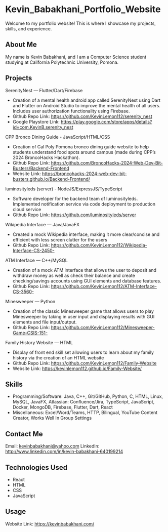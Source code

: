 ﻿# Kevin_Babakhani_Portfolio_Website

Welcome to my portfolio website! This is where I showcase my projects, skills, and experience.

## About Me

My name is Kevin Babakhani, and I am a Computer Science student studying at California Polytechnic University, Pomona.

## Projects

SerenityNest — Flutter/Dart/Firebase 
 - Creation of a mental health android app called SerenityNest using Dart and Flutter on Android Studio to improve the mental health of all users. Includes user authorization functionality using Firebase.
 - Github Repo Link: https://github.com/KevinLemon112/serenity_nest
 - Google Playstore Link: https://play.google.com/store/apps/details?id=com.KevinB.serenity_nest

CPP Bronco Dining Guide - JavaScript/HTML/CSS
 - Creation of Cal Poly Pomona bronco dining guide website to help students understand food spots around campus (made during CPP’s 2024 BroncoHacks Hackathon).
 - Github Repo Link: https://github.com/BroncoHacks-2024-Web-Dev-Bit-Busters/Backend-Frontend
 - Website Link: https://broncohacks-2024-web-dev-bit-busters.github.io/Backend-Frontend/

luminosityleds (server) - NodeJS/ExpressJS/TypeScript 
 - Software developer for the backend team of luminosityleds. Implemented notification service via code deployment to production cloud service
 - Github Repo Link: https://github.com/luminosityleds/server

Wikipedia Interface — Java/JavaFX
 - Created a mock Wikipedia interface, making it more clear/concise and efficient with less screen clutter for the users
 - Github Repo Link: https://github.com/KevinLemon112/Wikipedia-Interface-CS-2450-

ATM Interface — C++/MySQL
 - Creation of a mock ATM interface that allows the user to deposit and withdraw money as well as check their balance and create checking/savings accounts using GUI elements and database features.
 - Github Repo Link: https://github.com/KevinLemon112/ATM-Interface-CS-3560-

Minesweeper — Python
 - Creation of the classic Minesweeper game that allows users to play Minesweeper by taking in user input and displaying results with GUI elements and file input/output.
 - Github Repo Link: https://github.com/KevinLemon112/Minesweeper-Game-CSIS-151-

Family History Website — HTML
 - Display of front end skill set allowing users to learn about my family history via the creation of an HTML website
 - Github Repo Link: https://github.com/KevinLemon112/Family-Website
 - Website Link: https://kevinlemon112.github.io/Family-Website/

## Skills

- Programming/Software: Java, C++, Git/GitHub, Python, C, HTML, Linux, MySQL, JavaFX, Atlassian: Confluence/Jira, TypeScript, JavaScript, Docker, MongoDB, Firebase, Flutter, Dart, React
- Miscellaneous: Excel/Word/Teams, HTTP, Bilingual, YouTube Content Creator, Works Well In Group Settings

## Contact Me

Email: kevinbabakhani@yahoo.com
LinkedIn: http://www.linkedin.com/in/kevin-babakhani-640199214

## Technologies Used

- React
- HTML
- CSS
- JavaScript

## Usage

Website Link: https://kevinbabakhani.com/

